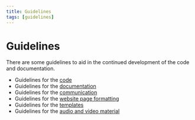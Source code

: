 ```yaml
---
title: Guidelines
tags: [guidelines]
---
```


# Guidelines

There are some guidelines to aid in the continued development of the code and documentation.

- Guidelines for the [code](/development/guideline/code)
- Guidelines for the [documentation](/development/guideline/documentation)
- Guidelines for the [communication](/development/guideline/communication)
- Guidelines for the [website page formatting](/development/guideline/website)
- Guidelines for the [templates](/development/guideline/templates)
- Guidelines for the [audio and video material](/development/guideline/video)
